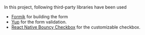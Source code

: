 In this project, following third-party libraries have been used

- [Formik](https://formik.org/) for building the form
- [Yup](https://www.npmjs.com/package/yup) for the form validation.
- [React Native Bouncy Checkbox](https://www.npmjs.com/package/react-native-bouncy-checkbox/v/3.0.5)
  for the customizable checkbox.
